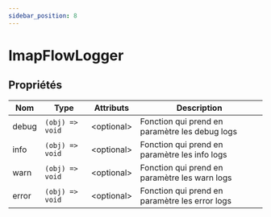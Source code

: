 ```yaml
---
sidebar_position: 8
---
```


# ImapFlowLogger

## Propriétés

| Nom | Type | Attributs | Description |
| --- | --- | --- | --- |
| debug | `(obj) => void` | &lt;optional&gt; | Fonction qui prend en paramètre les debug logs |
| info | `(obj) => void` | &lt;optional&gt; | Fonction qui prend en paramètre les info logs |
| warn | `(obj) => void` | &lt;optional&gt; | Fonction qui prend en paramètre les warn logs |
| error | `(obj) => void` | &lt;optional&gt; | Fonction qui prend en paramètre les error logs |